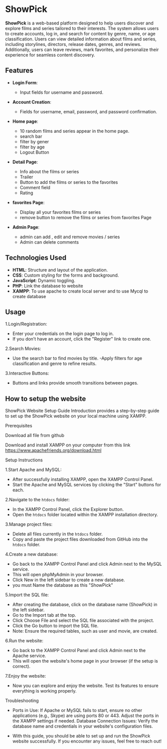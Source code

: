 # ShowPick

**ShowPick** is a web-based platform designed to help users discover and explore films and series tailored to their interests. The system allows users to create accounts, log in,
and search for content by genre, name, or age classification. Users can view detailed information about films and series, including storylines, directors, release dates, genres,
and reviews. Additionally, users can leave reviews, mark favorites, and personalize their
experience for seamless content discovery.

## Features

- **Login Form**: 
  - Input fields for username and password.
  
- **Account Creation**: 
  - Fields for username, email, password, and password confirmation.

- **Home page**:
  - 10 random films and series appear in the home page.
  - search bar
  - filter by gener
  - filter by age
  - Logout Button

- **Detail Page**:
  - Info about the films or series
  - Trailer
  - Button to add the films or series to the favorites
  - Comment field
  - Rating 

- **favorites Page**:
  - Display all your favorites films or series
  - remove button to remove the films or series from favorites Page

- **Admin Page**:
  - admin can add , edit and remove movies / series
  - Admin can delete comments
   
## Technologies Used

- **HTML**: Structure and layout of the application.
- **CSS**: Custom styling for the forms and background.
- **JavaScript**: Dynamic toggling.
-  **PHP**: Link the database to website
-  **XAMPP**: To use apache to create local server and to use Mycql to create database 

## Usage

1.Login/Registration:
- Enter your credentials on the login page to log in.
- If you don’t have an account, click the "Register" link to create one.
  
2.Search Movies:
- Use the search bar to find movies by title.
-Apply filters for age classification and genre to refine results.

3.Interactive Buttons:
- Buttons and links provide smooth transitions between pages.


## How to setup the website


ShowPick Website Setup Guide
Introduction
 provides a step-by-step guide to set up the ShowPick website on your local machine using XAMPP.

Prerequisites

Download all file from github

Download and install XAMPP on your computer from this link https://www.apachefriends.org/download.html

Setup Instructions

1.Start Apache and MySQL:
- After successfully installing XAMPP, open the XAMPP Control Panel.
- Start the Apache and MySQL services by clicking the "Start" buttons for each.

2.Navigate to the `htdocs` folder:
- In the XAMPP Control Panel, click the Explorer button.
- Open the `htdocs` folder located within the XAMPP installation directory.


3.Manage project files:
- Delete all files currently in the `htdocs` folder.
- Copy and paste the project files downloaded from GitHub into the `htdocs` folder.


4.Create a new database:
- Go back to the XAMPP Control Panel and click Admin next to the MySQL service.
- This will open phpMyAdmin in your browser.
- Click New in the left sidebar to create a new database.
- you must Name the database as this "ShowPick" 


5.Import the SQL file:
- After creating the database, click on the database name (ShowPick) in the left sidebar.
- Go to the Import tab at the top.
- Click Choose File and select the SQL file associated with the project.
- Click the Go button to import the SQL file.
- Note: Ensure the required tables, such as user and movie, are created.


6.Run the website:
- Go back to the XAMPP Control Panel and click Admin next to the Apache service.
- This will open the website's home page in your browser (if the setup is correct).


7.Enjoy the website:
- Now you can explore and enjoy the website. Test its features to ensure everything is working properly. 


Troubleshooting
- Ports in Use: If Apache or MySQL fails to start, ensure no other applications (e.g., Skype) are using ports 80 or 443. Adjust the ports in the XAMPP settings if needed.
Database Connection Issues: Verify the database name and credentials in your website's configuration files.

- With this guide, you should be able to set up and run the ShowPick website successfully. If you encounter any issues, feel free to reach out!




